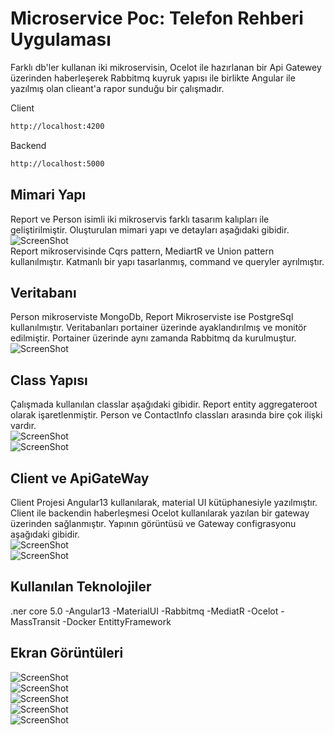 # Microservice Poc: Telefon Rehberi Uygulaması

Farklı db'ler kullanan iki mikroservisin, Ocelot ile hazırlanan bir Api Gatewey üzerinden haberleşerek Rabbitmq kuyruk yapısı ile birlikte Angular ile yazılmış olan clieant'a rapor sunduğu bir çalışmadır.

Client 

```sh
http://localhost:4200
```
Backend

```sh
http://localhost:5000
```

## Mimari Yapı

Report ve Person isimli iki mikroservis farklı tasarım kalıpları ile geliştirilmiştir. Oluşturulan mimari yapı ve detayları aşağıdaki gibidir. <br/>
![ScreenShot](https://i.ibb.co/rkzjfTZ/1.png)
<br/>Report mikroservisinde Cqrs pattern, MediartR ve Union pattern kullanılmıştır. Katmanlı bir yapı tasarlanmış, command ve queryler ayrılmıştır.

## Veritabanı

Person mikroserviste MongoDb, Report Mikroserviste ise PostgreSql kullanılmıştır. Veritabanları portainer üzerinde ayaklandırılmış ve monitör edilmiştir. Portainer üzerinde aynı zamanda Rabbitmq da kurulmuştur.<br/>
 ![ScreenShot](https://i.ibb.co/cYbbVzk/portainer.png)<br/>
## Class Yapısı

Çalışmada kullanılan classlar aşağıdaki gibidir. Report entity aggregateroot olarak işaretlenmiştir. Person ve ContactInfo classları arasında bire çok ilişki vardır.<br/>
 ![ScreenShot](https://i.ibb.co/P4LGSSZ/2.png)<br/>
 ![ScreenShot](https://i.ibb.co/JdD2ZpC/dfgdfgd.png)<br/>
## Client ve ApiGateWay

Client Projesi Angular13 kullanılarak, material UI kütüphanesiyle yazılmıştır. Client ile backendin haberleşmesi Ocelot kullanılarak yazılan bir gateway üzerinden sağlanmıştır. Yapının görüntüsü ve Gateway configrasyonu aşağıdaki gibidir.<br/>
 ![ScreenShot](https://i.ibb.co/bJv7VK5/3.png)<br/>
 ![ScreenShot](https://i.ibb.co/LnSSgD8/5.png)<br/>
## Kullanılan Teknolojiler

.ner core 5.0
 -Angular13
 -MaterialUI
 -Rabbitmq
 -MediatR
 -Ocelot
 -MassTransit
 -Docker
EntittyFramework

## Ekran Görüntüleri

 ![ScreenShot](https://i.ibb.co/5xwfsCb/9999999.png)<br/>
 ![ScreenShot](https://i.ibb.co/hdJJR7w/6666666666.png)<br/>
 ![ScreenShot](https://i.ibb.co/1bbw6bx/96796796.png)<br/>
 ![ScreenShot](https://i.ibb.co/NjDFGt0/7777777.png)<br/>
 ![ScreenShot](https://i.ibb.co/tYpg8B7/74747457.png)<br/>
